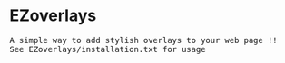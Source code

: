# EZoverlays
<pre>
A simple way to add stylish overlays to your web page !!
See EZoverlays/installation.txt for usage
</pre>

